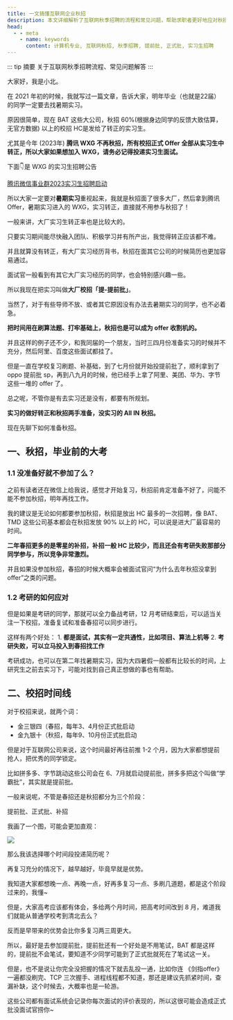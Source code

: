 ```yaml
---
title: 一文搞懂互联网企业秋招
description: 本文详细解析了互联网秋季招聘的流程和常见问题，帮助求职者更好地应对秋招挑战。
head:
  - - meta
    - name: keywords
      content: 计算机专业, 互联网秋招, 秋季招聘, 提前批, 正式批, 实习生招聘
---
```


::: tip 摘要
关于互联网秋季招聘流程、常见问题解答
:::

大家好，我是小北。

在 2021 年初的时候，我就写过一篇文章，告诉大家，明年毕业（也就是22届）的同学一定要去找暑期实习。

原因很简单，现在 BAT 这些大公司，秋招 60%(根据身边同学的反馈大致估算，无官方数据) 以上的校招 HC是发给了转正的实习生。

尤其是今年 (2023年) **腾讯 WXG 不再秋招，所有校招正式 Offer 全部从实习生中转正，所以大家如果想加入 WXG，请务必记得投递实习生面试。**

下面👇是 WXG 的实习生招聘公告

[腾讯微信事业群2023实习生招聘启动](https://mp.weixin.qq.com/s/ny7Fe4kT6YQRtkQBDjYTCQ)

所以大家一定要对**暑期实习**重视起来，我就是秋招面了很多大厂，然后拿到腾讯 Offer，暑期实习进入的 WXG，实习转正，直接就不用参与秋招了！

一般来讲，大厂实习生转正率也是比较大的。

只要实习期间能尽快融入团队、积极学习并有所产出，我觉得转正应该都不难。

并且就算没有转正，有大厂实习经历背书，秋招在面其它公司的时候简历也更加容易通过。

面试官一般看到有其它大厂实习经历的同学，也会特别感兴趣一些。

所以我现在把实习叫做**大厂校招「提-提前批」**。

当然了，对于有些导师不放、或者其它原因没有办法去暑期实习的同学，也不必着急。

**把时间用在刷算法题、打牢基础上，秋招也是可以成为 offer 收割机的。**

并且这样的例子还不少，和我同届的一个朋友，当时三四月份准备实习的时候并不充分，然后阿里、百度这些面试都挂了。

但是一直在学校复习刷题、补基础，到了七月份就开始投提前批了，顺利拿到了 oppo 提前批 sp，再到八九月的时候，他已经手上拿了阿里、美团、华为、字节这些一堆的 offer 了。

总之呢，不管你是有去实习还是没有，都要有所规划。

**实习的做好转正和秋招两手准备，没实习的 All IN 秋招。**

现在先聊下如何准备秋招。

## 一、秋招，毕业前的大考

### 1.1 没准备好就不参加了么？

之前有读者还在微信上给我说，感觉才开始复习，秋招前肯定准备不好了，问能不能不参加秋招，明年再找工作。

我的建议是无论如何都要参加秋招，秋招是放出 HC 最多的一次招聘，像 BAT、TMD 这些公司基本都会在秋招发放 90% 以上的 HC，可以说是进大厂最容易的时间。

**二年春招更多的是零星的补招，补招一般 HC 比较少，而且还会有考研失败那部分同学参与，所以竞争非常激烈。**

并且如果没参加秋招，春招的时候大概率会被面试官问“为什么去年秋招没拿到offer”之类的问题。

### 1.2 考研的如何应对

但是如果是考研的同学，那就可以全力备战考研，12 月考研结束后，可以适当关注一下校招，准备复试和准备春招可以同步进行。

这样有两个好处：
	1. **都是面试，其实有一定共通性，比如项目、算法上机等**
	2. **考研失败，可以立马投入到春招找工作**

考研成功，也可以在第二年找暑期实习，因为大四暑假一般都有比较长的时间，上研究生之前去实习下，可能对找到自己真正想做的事也有帮助。

## 二、校招时间线

对于校招来说，就两个词：
* 金三银四（春招，每年3、4月份正式批启动
* 金九银十（秋招，每年9、10月份正式批启动

但是对于互联网公司来说，这个时间最好再往前推 1-2 个月，因为大家都想提前抢人，把优秀的同学锁定。

比如拼多多、字节跳动这些公司会在 6、7月就启动提前批，拼多多把这个叫做“学霸批”，其实就是提前批。

一般来说呢，不管是春招还是秋招都分为三个阶段：

提前批、正式批、补招

我画了一个图，可能会更加直观：

![](https://cdn.how2cs.cn/gzh/008i3skNgy1gqrfsyk51dj30o40a2gmx.jpg)

那么我该选择哪个时间段投递简历呢？

再复习充分的情况下，越早越好，毕竟早就是优势。

我知道大家都想晚一点、再晚一点，好再多复习一点、多刷几道题，都是这个阶段过来的，我懂~

但是，大家高考应该都有体会，多给两个月时间，把高考时间改到 8 月，难道我们就能从普通学校考到清北去么？

反而是早带来的优势会比你多复习两三周更大。

所以，最好是去参加提前批，提前批还有一个好处是不用笔试，BAT 都是这样的，提前批不会笔试，要知道不少同学可能到了正式批就死在了笔试这一关。

但是，也不是说让你完全没把握的情况下就去乱投一通，比如你连 《剑指offer》 一遍都没刷完、TCP 三次握手、进程线程都不知道，那还是建议先抓紧时间，查漏补缺，这个时候去，大概率也是一轮游。

这些公司都有面试系统会记录你每次面试的评价表现的，所以这很可能会造成正式批没面试官捞你~


